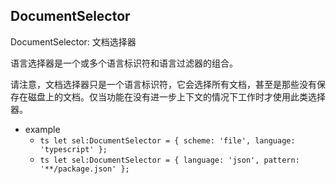 ## DocumentSelector

DocumentSelector: 文档选择器

语言选择器是一个或多个语言标识符和语言过滤器的组合。

请注意，文档选择器只是一个语言标识符，它会选择所有文档，甚至是那些没有保存在磁盘上的文档。仅当功能在没有进一步上下文的情况下工作时才使用此类选择器。

- example
    * ```ts let sel:DocumentSelector = { scheme: 'file', language: 'typescript' };```
    * ```ts let sel:DocumentSelector = { language: 'json', pattern: '**/package.json' };```
